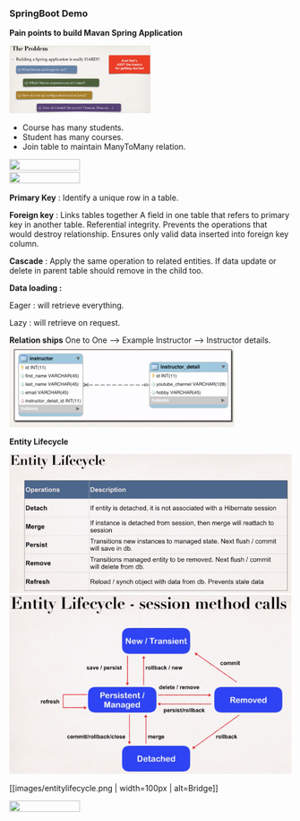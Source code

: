 ### SpringBoot Demo
**Pain points to build Mavan Spring Application**

 <img src="images/mavenpainpoints.png" width=50% height=50%>
 
* Course has many students.
* Student has many courses.
* Join table to maintain ManyToMany relation.
   
 <img src="images/manytomanyCourseStudents.png" width=50% height=50%>
   
 <img src="images/manytomanyStudentCourses.png" width=50% height=50%>

 **Primary Key** : Identify a unique row in a table.
 
**Foreign key** : Links tables together
              A field in one table that refers to primary key in another table.
              Referential integrity.
              Prevents the operations that would destroy relationship.
              Ensures only valid data inserted into foreign key column. 
              
 **Cascade** : Apply the same operation to related entities. If data update or delete in parent table
               should remove in the child too.
 
 **Data loading :**
 <p>    Eager : will retrieve everything.
 <p>    Lazy : will retrieve on request.
 
 **Relation ships**
 One to One --> Example Instructor --> Instructor details.
 ![Alt text](images/one2one.png?raw=true "Optional Title")
 
 **Entity Lifecycle**
 
  ![Alt text](images/entitylifecycle.png?raw=true "Optional Title")
  ![Alt text](images/entitylifecycle2.png?raw=true "Optional Title")
  
  [[images/entitylifecycle.png | width=100px | alt=Bridge]]
  
  <img src="/images/entitylifecycle.png" width=50% height=50%>
 
 
